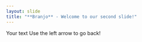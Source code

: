 ```yaml
---
layout: slide
title: "**Branjo** - Welcome to our second slide!"
---
```

Your text
Use the left arrow to go back!
